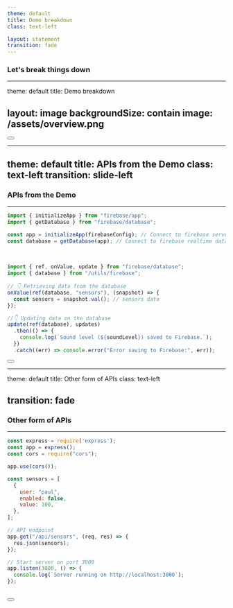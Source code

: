 ```yaml
---
theme: default
title: Demo breakdown
class: text-left

layout: statement
transition: fade
---
```


### Let's break things down

---
theme: default
title: Demo breakdown

layout: image
backgroundSize: contain
image: /assets/overview.png
---


<div class="abs-br m-6 flex gap-2">
  <button @click="$slidev.nav.openInEditor()" title="Open in Editor" class="text-xl slidev-icon-btn opacity-50 !border-none !hover:text-white">
    <carbon:edit />
  </button>
  <a href="https://github.com/slidevjs/slidev" target="_blank" alt="GitHub" title="Open in GitHub"
    class="text-xl slidev-icon-btn opacity-50 !border-none !hover:text-white">
    <carbon-logo-github />
  </a>
</div>


---
theme: default
title: APIs from the Demo
class: text-left
transition: slide-left
---

### APIs from the Demo
___

```js
import { initializeApp } from "firebase/app";
import { getDatabase } from "firebase/database";

const app = initializeApp(firebaseConfig); // Connect to firebase server
const database = getDatabase(app); // Connect to firebase realtime database
```
<br />

```js
import { ref, onValue, update } from "firebase/database";
import { database } from "/utils/firebase";
                
// 👇 Retrieving data from the database
onValue(ref(database, "sensors"), (snapshot) => {
  const sensors = snapshot.val(); // sensors data
});

//👇 Updating data on the database
update(ref(database), updates)
  .then(() => {
    console.log(`Sound level (${soundLevel}) saved to Firebase.`);
  })
  .catch((err) => console.error("Error saving to Firebase:", err));
```


<div class="abs-br m-6 flex gap-2">
  <button @click="$slidev.nav.openInEditor()" title="Open in Editor" class="text-xl slidev-icon-btn opacity-50 !border-none !hover:text-white">
    <carbon:edit />
  </button>
  <a href="https://github.com/slidevjs/slidev" target="_blank" alt="GitHub" title="Open in GitHub"
    class="text-xl slidev-icon-btn opacity-50 !border-none !hover:text-white">
    <carbon-logo-github />
  </a>
</div>

---
theme: default
title: Other form of APIs
class: text-left

transition: fade
---

### Other form of APIs
___

```js
const express = require('express');
const app = express();
const cors = require("cors");

app.use(cors());

const sensors = [
  {
    user: "paul",
    enabled: false,
    value: 100,
  },
];

// API endpoint
app.get("/api/sensors", (req, res) => {
  res.json(sensors);
});

// Start server on port 3000
app.listen(3000, () => {
  console.log(`Server running on http://localhost:3000`);
});
```
<br />

<FetchFromServer />


<div class="abs-br m-6 flex gap-2">
  <button @click="$slidev.nav.openInEditor()" title="Open in Editor" class="text-xl slidev-icon-btn opacity-50 !border-none !hover:text-white">
    <carbon:edit />
  </button>
  <a href="https://github.com/slidevjs/slidev" target="_blank" alt="GitHub" title="Open in GitHub"
    class="text-xl slidev-icon-btn opacity-50 !border-none !hover:text-white">
    <carbon-logo-github />
  </a>
</div>
